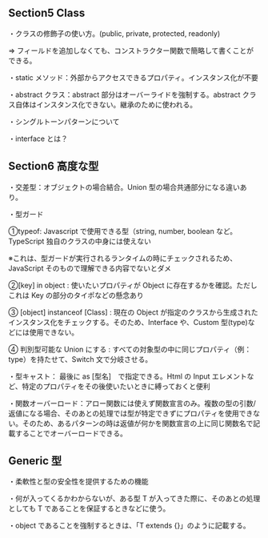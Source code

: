 ## Section5 Class

・クラスの修飾子の使い方。(public, private, protected, readonly)

⇒ フィールドを追加しなくても、コンストラクター関数で簡略して書くことができる。

・static メソッド：外部からアクセスできるプロパティ。インスタンス化が不要

・abstract クラス：abstract 部分はオーバーライドを強制する。abstract クラス自体はインスタンス化できない。継承のために使われる。

・シングルトーンパターンについて

・interface とは？

## Section6 高度な型

・交差型：オブジェクトの場合結合。Union 型の場合共通部分になる違いあり。

・型ガード

①typeof: Javascript で使用できる型（string, number, boolean など。TypeScript 独自のクラスの中身には使えない

※これは、型ガードが実行されるランタイムの時にチェックされるため、JavaScript そのもので理解できる内容でないとダメ

②[key] in object : 使いたいプロパティが Object に存在するかを確認。ただしこれは Key の部分のタイポなどの懸念あり

③ [object] instanceof [Class] : 現在の Object が指定のクラスから生成されたインスタンス化をチェックする。そのため、Interface や、Custom 型(type)などには使用できない。

④ 判別型可能な Union にする : すべての対象型の中に同じプロパティ（例：type）を持たせて、Switch 文で分岐させる。

・型キャスト： 最後に as [型名]　で指定できる。Html の Input エレメントなど、特定のプロパティをその後使いたいときに縛っておくと便利

・関数オーバーロード：アロー関数には使えず関数宣言のみ。複数の型の引数/返値になる場合、そのあとの処理では型が特定できずにプロパティを使用できない。そのため、あるパターンの時は返値が何かを関数宣言の上に同じ関数名で記載することでオーバーロードできる。

## Generic 型

・柔軟性と型の安全性を提供するための機能

・何が入ってくるかわからないが、ある型 T が入ってきた際に、そのあとの処理としても T であることを保証するときなどに使う。

・object であることを強制するときは、「T extends {}」のように記載する。
